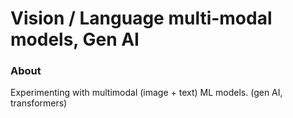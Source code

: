 # Vision / Language multi-modal models, Gen AI


### About
Experimenting with multimodal (image + text) ML models. (gen AI, transformers)


